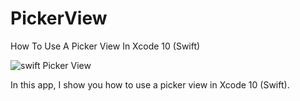 # PickerView
How To Use A Picker View In Xcode 10 (Swift)

![swift Picker View](https://i.ibb.co/Yh4m1PK/pickerview.png)

In this app, I show you how to use a picker view in Xcode 10 (Swift).

